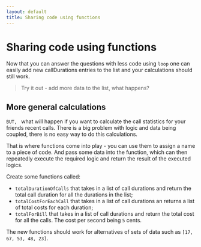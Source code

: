 ```yaml
---
layout: default
title: Sharing code using functions
---
```


# Sharing code using functions

Now that you can answer the questions with less code using `loop` one can easily add new callDurations entries to the list and your calculations should still work.

> Try it out - add more data to the list, what happens?

## More general calculations

`BUT, ` what will happen if you want to calculate the call statistics for your friends recent calls. There is a big problem with logic and data being coupled, there is no easy way to do this calculations.

That is where functions come into play - you can use them to assign a name to a piece of code. And pass some data into the function, which can then repeatedly execute the required logic and return the result of the executed logics.

Create some functions called:

* `totalDurationOfCalls` that takes in a list of call durations and return the total call duration for all the durations in the list;
* `totalCostForEachCall` that takes in a list of call durations an returns a list of total costs for each duration;
* `totalForBill` that takes in a list of call durations and return the total cost for all the calls. The cost per second being `5` cents.


The new functions should work for alternatives of sets of data such as `[17, 67, 53, 48, 23]`.
